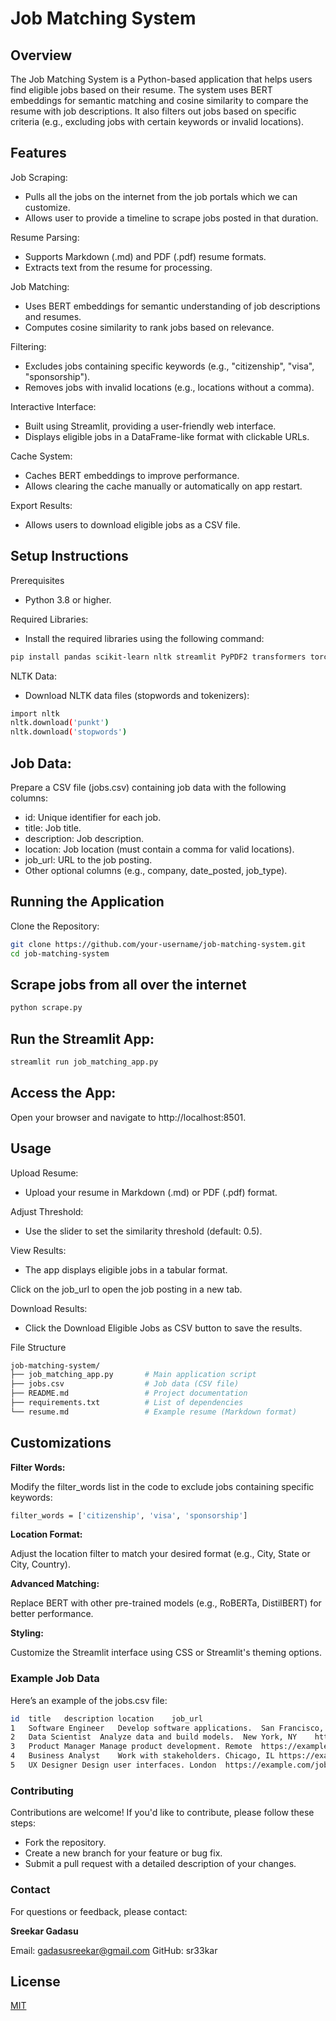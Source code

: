 # Job Matching System

## Overview

The Job Matching System is a Python-based application that helps users find eligible jobs based on their resume. The system uses BERT embeddings for semantic matching and cosine similarity to compare the resume with job descriptions. It also filters out jobs based on specific criteria (e.g., excluding jobs with certain keywords or invalid locations).

## Features
Job Scraping:
- Pulls all the jobs on the internet from the job portals which we can customize.
- Allows user to provide a timeline to scrape jobs posted in that duration.
  
Resume Parsing:
- Supports Markdown (.md) and PDF (.pdf) resume formats.
- Extracts text from the resume for processing.

Job Matching:
- Uses BERT embeddings for semantic understanding of job descriptions and resumes.
- Computes cosine similarity to rank jobs based on relevance.

Filtering:
- Excludes jobs containing specific keywords (e.g., "citizenship", "visa", "sponsorship").
- Removes jobs with invalid locations (e.g., locations without a comma).

Interactive Interface:
- Built using Streamlit, providing a user-friendly web interface.
- Displays eligible jobs in a DataFrame-like format with clickable URLs.

Cache System:
- Caches BERT embeddings to improve performance.
- Allows clearing the cache manually or automatically on app restart.

Export Results:
- Allows users to download eligible jobs as a CSV file.

## Setup Instructions
Prerequisites
- Python 3.8 or higher.

Required Libraries:
- Install the required libraries using the following command:

```bash
pip install pandas scikit-learn nltk streamlit PyPDF2 transformers torch python-jobspy
```

NLTK Data:
- Download NLTK data files (stopwords and tokenizers):
```bash
import nltk
nltk.download('punkt')
nltk.download('stopwords')
```
## Job Data:

Prepare a CSV file (jobs.csv) containing job data with the following columns:
- id: Unique identifier for each job.
- title: Job title.
- description: Job description.
- location: Job location (must contain a comma for valid locations).
- job_url: URL to the job posting.
- Other optional columns (e.g., company, date_posted, job_type).

## Running the Application
Clone the Repository:
```bash
git clone https://github.com/your-username/job-matching-system.git
cd job-matching-system
```

## Scrape jobs from all over the internet
```bash
python scrape.py
```

## Run the Streamlit App:

```bash
streamlit run job_matching_app.py
```

## Access the App:

Open your browser and navigate to http://localhost:8501.

## Usage
Upload Resume:
- Upload your resume in Markdown (.md) or PDF (.pdf) format.

Adjust Threshold:
- Use the slider to set the similarity threshold (default: 0.5).

View Results:
- The app displays eligible jobs in a tabular format.

Click on the job_url to open the job posting in a new tab.

Download Results:
- Click the Download Eligible Jobs as CSV button to save the results.

File Structure
```bash
job-matching-system/
├── job_matching_app.py       # Main application script
├── jobs.csv                  # Job data (CSV file)
├── README.md                 # Project documentation
├── requirements.txt          # List of dependencies
└── resume.md                 # Example resume (Markdown format)
```
## Customizations

**Filter Words:**

Modify the filter_words list in the code to exclude jobs containing specific keywords:
```bash
filter_words = ['citizenship', 'visa', 'sponsorship']
```
**Location Format:**

Adjust the location filter to match your desired format (e.g., City, State or City, Country).

**Advanced Matching:**

Replace BERT with other pre-trained models (e.g., RoBERTa, DistilBERT) for better performance.

**Styling:**

Customize the Streamlit interface using CSS or Streamlit's theming options.

### Example Job Data
Here’s an example of the jobs.csv file:
```bash
id	title	description	location	job_url
1	Software Engineer	Develop software applications.	San Francisco, CA	https://example.com/job/1
2	Data Scientist	Analyze data and build models.	New York, NY	https://example.com/job/2
3	Product Manager	Manage product development.	Remote	https://example.com/job/3
4	Business Analyst	Work with stakeholders.	Chicago, IL	https://example.com/job/4
5	UX Designer	Design user interfaces.	London	https://example.com/job/5
```

### Contributing
Contributions are welcome! If you'd like to contribute, please follow these steps:
- Fork the repository.
- Create a new branch for your feature or bug fix.
- Submit a pull request with a detailed description of your changes.


### Contact
For questions or feedback, please contact:

**Sreekar Gadasu**

Email: gadasusreekar@gmail.com
GitHub: sr33kar

## License

[MIT](https://choosealicense.com/licenses/mit/)
